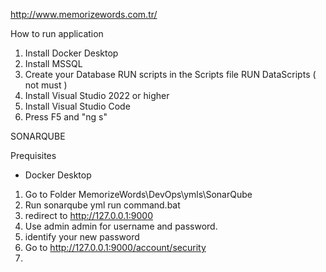 http://www.memorizewords.com.tr/

How to run application
1) Install Docker Desktop
2) Install MSSQL
3) Create your Database
   RUN scripts in the Scripts file
   RUN DataScripts ( not must )
4) Install Visual Studio 2022 or higher
5) Install Visual Studio Code
6) Press F5 and "ng s"


SONARQUBE

Prequisites
- Docker Desktop

1) Go to Folder MemorizeWords\DevOps\ymls\SonarQube
2) Run sonarqube yml run command.bat
3) redirect to http://127.0.0.1:9000
4) Use admin admin for username and password.
5) identify your new password
6) Go to http://127.0.0.1:9000/account/security
7) 
